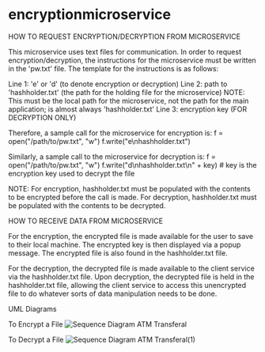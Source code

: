 # encryptionmicroservice

HOW TO REQUEST ENCRYPTION/DECRYPTION FROM MICROSERVICE

This microservice uses text files for communication. In order to request encryption/decryption, the instructions for the microservice must be written in the 'pw.txt' file.  The template for the instructions is as follows:

Line 1: 'e' or 'd' (to denote encryption or decryption)
Line 2: path to 'hashholder.txt' (the path for the holding file for the microservice)
          NOTE: This must be the local path for the microservice, not the path for the main application; is almost always 'hashholder.txt'
Line 3: encryption key (FOR DECRYPTION ONLY)

Therefore, a sample call for the microservice for encryption is:
    f = open("/path/to/pw.txt", "w")
    f.write("e\nhashholder.txt")

Similarly, a sample call to the microservice for decryption is:
    f = open("/path/to/pw.txt", "w")
    f.write("d\nhashholder.txt\n" + key) 
        # key is the encryption key used to decrypt the file
        
NOTE: For encryption, hashholder.txt must be populated with the contents to be encrypted before the call is made. For decryption, hashholder.txt must be      populated with the contents to be decrypted.


HOW TO RECEIVE DATA FROM MICROSERVICE

For the encryption, the encrypted file is made available for the user to save to their local machine. The encrypted key is then displayed via a popup message.  The encrypted file is also found in the hashholder.txt file.

For the decryption, the decrypted file is made available to the client service via the hashholder.txt file. Upon decryption, the decrypted file is held in the hashholder.txt file, allowing the client service to access this unencrypted file to do whatever sorts of data manipulation needs to be done.


UML Diagrams

To Encrypt a File
![Sequence Diagram ATM Transferal](https://user-images.githubusercontent.com/91216579/179605202-b806936e-bc25-46bc-9c4a-2562655215ce.png)

To Decrypt a File
![Sequence Diagram ATM Transferal(1)](https://user-images.githubusercontent.com/91216579/179605241-bc6305c0-0b1c-4951-9592-733d7013de1c.png)
